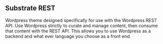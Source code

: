 ## Substrate REST
Wordpress theme designed specifically for use with the Wordpress REST API. Use Wordpress strictly to curate and manage content, then consume that content with the REST API. This allows you to use Wordpress as a backend and what ever language you choose as a front end.
